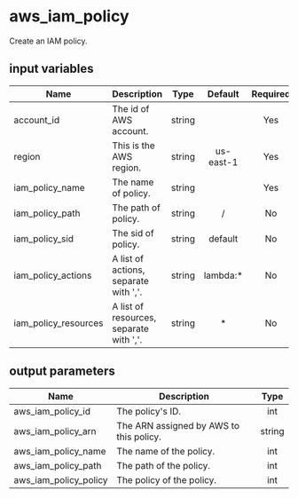 # aws_iam_policy

Create an IAM policy.

## input variables

| Name | Description | Type | Default | Required |
|------|-------------|:----:|:-----:|:-----:|
|account_id|The id of AWS account.|string||Yes|
|region|This is the AWS region.|string|us-east-1|Yes|
|iam_policy_name|The name of policy.|string||Yes|
|iam_policy_path|The path of policy.|string|/|No|
|iam_policy_sid|The sid of policy.|string|default|No|
|iam_policy_actions|A list of actions, separate with ','.|string|lambda:*|No|
|iam_policy_resources|A list of resources, separate with ','.|string|*|No|


## output parameters

| Name | Description | Type |
|------|-------------|:----:|
|aws_iam_policy_id|The policy's ID.|int|
|aws_iam_policy_arn|The ARN assigned by AWS to this policy.|string|
|aws_iam_policy_name|The name of the policy.|int|
|aws_iam_policy_path|The path of the policy.|int|
|aws_iam_policy_policy|The policy of the policy.|int|
